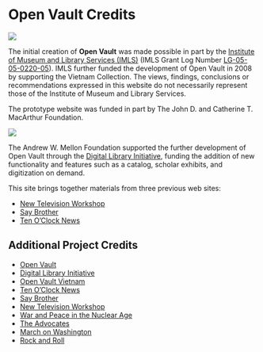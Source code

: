 # Open Vault Credits

[![](https://s3.amazonaws.com/openvault.wgbh.org/logos/IMLS.jpg)](http://www.imls.gov)

The initial creation of **Open Vault** was made possible in part by the [Institute of Museum and Library Services (IMLS)](http://www.imls.gov) (IMLS Grant Log Number [LG-05-05-0220-05](https://www.imls.gov/grants/awarded/lg-05-05-0220-05)). IMLS further funded the development of Open Vault in 2008 by supporting the Vietnam Collection.  The views, findings, conclusions or recommendations expressed in this website do not necessarily represent those of the Institute of Museum and Library Services.

<!--[![](https://s3.amazonaws.com/openvault.wgbh.org/logos/MacArthur.jpg)](http://www.macfound.org)-->
The prototype website was funded in part by The John D. and Catherine T. MacArthur
Foundation.

[![](https://s3.amazonaws.com/openvault.wgbh.org/logos/Mellon.jpg)](https://mellon.org/)

The Andrew W. Mellon Foundation supported the further development of Open Vault through the [Digital Library Initiative](/credits/credits-open-vault-research), funding the addition of new functionality and features such as a catalog, scholar exhibits, and digitization on demand.

This site brings together materials from three previous web sites:
    
- [New Television Workshop](/collections/ntw-the-new-television-workshop)
- [Say Brother](/collections/sbro-say-brother)
- [Ten O’Clock News](/collections/tocn-the-ten-o-clock-news) 

## Additional Project Credits

- [Open Vault](/credits/credits-open-vault)
- [Digital Library Initiative](/credits/credits-open-vault-research)
- [Open Vault Vietnam](/credits/credits-open-vault-vietnam)
- [Ten O’Clock News](/credits/credits-ton)
- [Say Brother](/credits/credits-say-brother)
- [New Television Workshop](/credits/credits-ntw)
- [War and Peace in the Nuclear Age](/credits/credits-open-vault-wpna)
- [The Advocates](/credits/credits-advocates)
- [March on Washington](/credits/credits-mow)
- [Rock and Roll](/credits/credits-rock-and-roll)
